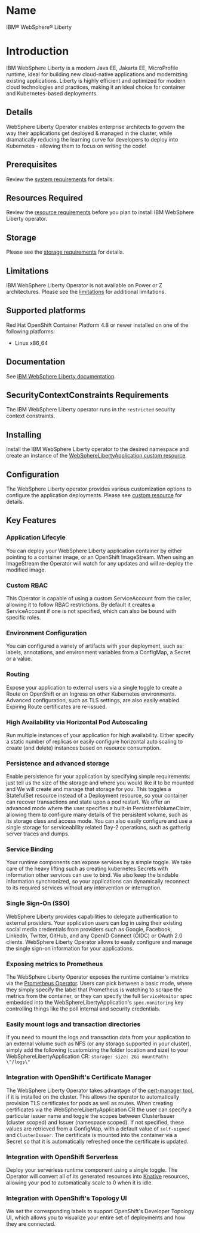 # Name

IBM&reg; WebSphere&reg; Liberty

# Introduction

IBM WebSphere Liberty is a modern Java EE, Jakarta EE, MicroProfile runtime, ideal for building new cloud-native applications and modernizing existing applications. Liberty is highly efficient and optimized for modern cloud technologies and practices, making it an ideal choice for container and Kubernetes-based deployments.

## Details 

WebSphere Liberty Operator enables enterprise architects to govern the way their applications get deployed & managed in the cluster, while dramatically reducing the learning curve for developers to deploy into Kubernetes - allowing them to focus on writing the code!

## Prerequisites

Review the [system requirements](https://ibm.biz/wlo-sys-req) for details. 

## Resources Required

Review the [resource requirements](https://ibm.biz/wlo-reqs) before you plan to install IBM WebSphere Liberty operator.

## Storage

Please see the [storage requirements](https://ibm.biz/wlo-reqs) for details.

## Limitations 

IBM WebSphere Liberty Operator is not available on Power or Z architectures. Please see the [limitations](https://ibm.biz/wlo-limits) for additional limitations.

## Supported platforms

Red Hat OpenShift Container Platform 4.8 or newer installed on one of the following platforms:
- Linux x86_64

## Documentation

See [IBM WebSphere Liberty documentation](https://ibm.biz/wlo-docs).

## SecurityContextConstraints Requirements

The IBM WebSphere Liberty operator runs in the `restricted` security context constraints.

## Installing

Install the IBM WebSphere Liberty operator to the desired namespace and create an instance of the [WebSphereLibertyApplication custom resource](https://ibm.biz/wlo-crs).

## Configuration

The WebSphere Liberty operator provides various customization options to configure the application deployments. Please see [custom resource](https://ibm.biz/wlo-crs) for details.

## Key Features

### Application Lifecyle
You can deploy your WebSphere Liberty application container by either pointing to a container image, or an OpenShift ImageStream. When using an ImageStream the Operator will watch for any updates and will re-deploy the modified image.

### Custom RBAC
This Operator is capable of using a custom ServiceAccount from the caller, allowing it to follow RBAC restrictions. By default it creates a ServiceAccount if one is not specified, which can also be bound with specific roles.

### Environment Configuration
You can configured a variety of artifacts with your deployment, such as: labels, annotations, and environment variables from a ConfigMap, a Secret or a value.

### Routing
Expose your application to external users via a single toggle to create a Route on OpenShift or an Ingress on other Kubernetes environments. Advanced configuration, such as TLS settings, are also easily enabled. Expiring Route certificates are re-issued.

### High Availability via Horizontal Pod Autoscaling
Run multiple instances of your application for high availability. Either specify a static number of replicas or easily configure horizontal auto scaling to create (and delete) instances based on resource consumption.

### Persistence and advanced storage
Enable persistence for your application by specifying simple requirements: just tell us the size of the storage and where you would like it to be mounted and We will create and manage that storage for you. This toggles a StatefulSet resource instead of a Deployment resource, so your container can recover transactions and state upon a pod restart. We offer an advanced mode where the user specifies a built-in PersistentVolumeClaim, allowing them to configure many details of the persistent volume, such as its storage class and access mode. You can also easily configure and use a single storage for serviceability related Day-2 operations, such as gatherig server traces and dumps.

### Service Binding
Your runtime components can expose services by a simple toggle. We take care of the heavy lifting such as creating kubernetes Secrets with information other services can use to bind. We also keep the bindable information synchronized, so your applications can dynamically reconnect to its required services without any intervention or interruption.

### Single Sign-On (SSO)
WebSphere Liberty provides capabilities to delegate authentication to external providers. Your application users can log in using their existing social media credentials from providers such as Google, Facebook, LinkedIn, Twitter, GitHub, and any OpenID Connect (OIDC) or OAuth 2.0 clients. WebSphere Liberty Operator allows to easily configure and manage the single sign-on information for your applications.

### Exposing metrics to Prometheus
The WebSphere Liberty Operator exposes the runtime container's metrics via the [Prometheus Operator](https://operatorhub.io/operator/prometheus). Users can pick between a basic mode, where they simply specify the label that Prometheus is watching to scrape the metrics from the container, or they can specify the full `ServiceMonitor` spec embedded into the WebSphereLibertyApplication's `spec.monitoring` key controlling things like the poll internal and security credentials.

### Easily mount logs and transaction directories
If you need to mount the logs and transaction data from your application to an external volume such as NFS (or any storage supported in your cluster), simply add the following (customizing the folder location and size) to your WebSphereLibertyApplication CR: ``` storage: size: 2Gi mountPath: \"/logs\" ```

### Integration with OpenShift's Certificate Manager
The WebSphere Liberty Operator takes advantage of the [cert-manager tool](https://cert-manager.io/), if it is installed on the cluster. This allows the operator to automatically provision TLS certificates for pods as well as routes. When creating certificates via the WebSphereLibertyApplication CR the user can specify a particular issuer name and toggle the scopes between ClusterIssuer (cluster scoped) and Issuer (namespace scoped). If not specified, these values are retrieved from a ConfigMap, with a default value of `self-signed` and `ClusterIssuer`. The certificate is mounted into the container via a Secret so that it is automatically refreshed once the certificate is updated.

### Integration with OpenShift Serverless
Deploy your serverless runtime component using a single toggle.  The Operator will convert all of its generated resources into [Knative](https://knative.dev) resources, allowing your pod to automatically scale to 0 when it is idle.

### Integration with OpenShift's Topology UI
We set the corresponding labels to support OpenShift's Developer Topology UI, which allows you to visualize your entire set of deployments and how they are connected.

